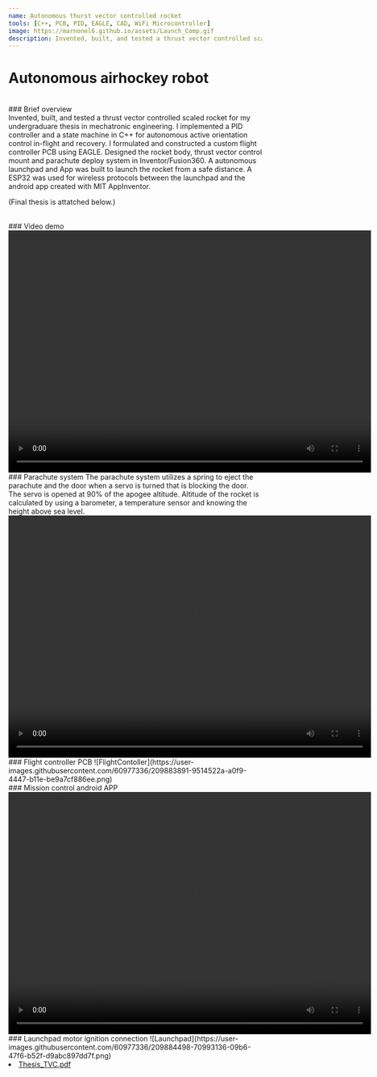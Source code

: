 ```yaml
---
name: Autonomous thurst vector controlled rocket
tools: [C++, PCB, PID, EAGLE, CAD, WiFi Microcontroller]
image: https://marnonel6.github.io/assets/Launch_Comp.gif
description: Invented, built, and tested a thrust vector controlled scaled rocket.
---
```


# Autonomous airhockey robot
<br>
### Brief overview
<br>
Invented, built, and tested a thrust vector controlled scaled rocket for my undergraduare thesis in mechatronic engineering. I implemented a PID controller and a state machine in C++ for autonomous active orientation control in-flight and recovery. I formulated and constructed a custom flight controller PCB using EAGLE. Designed the rocket body, thrust vector control mount and parachute deploy system in Inventor/Fusion360. A autonomous launchpad and App was built to launch the rocket from a safe distance. A ESP32 was used for wireless protocols between the launchpad and the android app created with MIT AppInventor.

(Final thesis is attatched below.)

<br>
### Video demo

<video width="720" height="480" controls="controls">
  <source src="https://user-images.githubusercontent.com/60977336/209871829-384275b5-b4c0-40c1-b5ab-553239c13085.mp4" type="video/mp4">
</video>

<br>
### Parachute system
The parachute system utilizes a spring to eject the parachute and the door when a servo is turned that is blocking the door. The servo is opened at 90% of the apogee altitude. Altitude of the rocket is calculated by using a barometer, a temperature sensor and knowing the height above sea level.

<video width="720" height="480" controls="controls">
  <source src="https://user-images.githubusercontent.com/60977336/209882755-b34d157f-3427-46ed-bdff-1a86099825ec.mp4" type="video/mp4">
</video>

<br>
### Flight controller PCB
![FlightContoller](https://user-images.githubusercontent.com/60977336/209883891-9514522a-a0f9-4447-b11e-be9a7cf886ee.png)

<br>
### Mission control android APP
<video width="720" height="480" controls="controls">
  <source src="https://user-images.githubusercontent.com/60977336/209884377-9483c9a4-38a3-41ef-9fac-24a6cccb6972.mp4" type="video/mp4">
</video>

<br>
### Launchpad motor ignition connection
![Launchpad](https://user-images.githubusercontent.com/60977336/209884498-70993136-09b6-47f6-b52f-d9abc897dd7f.png)


<br>
<li class="inline-block">
  <a
    target="_blank"
    class="align-middle link-primary mr-2 mr-lg-0 ml-lg-2"
    href="/assets/20852657-Nel.pdf"
    >Thesis_TVC.pdf</a
  >
</li>
<br>
<object data="{{ site.url }}{{ site.baseurl }}/assets/20852657-Nel.pdf" width="1200" height="1200" type="application/pdf"></object>

